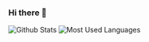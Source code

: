 ### Hi there 👋

![Github Stats](https://github-readme-stats.vercel.app/api?username=iDrunK65&show_icons=true&theme=dark&hide_border=true)
![Most Used Languages](https://github-readme-stats.vercel.app/api/top-langs/?username=iDrunK65&theme=dark&hide_border=true)

<!--
**iDrunK65/iDrunK65** is a ✨ _special_ ✨ repository because its `README.md` (this file) appears on your GitHub profile.

Here are some ideas to get you started:

- 🔭 I’m currently working on ...
- 🌱 I’m currently learning ...
- 👯 I’m looking to collaborate on ...
- 🤔 I’m looking for help with ...
- 💬 Ask me about ...
- 📫 How to reach me: ...
- 😄 Pronouns: ...
- ⚡ Fun fact: ...
-->
